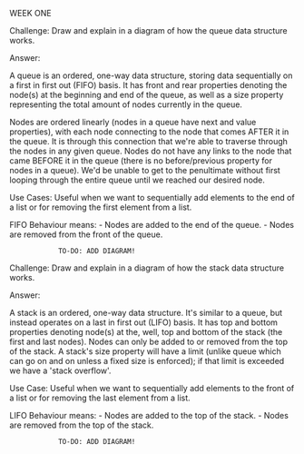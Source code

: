 WEEK ONE 

Challenge: Draw and explain in a diagram of how the queue data structure works.

Answer: 

A queue is an ordered, one-way data structure, storing data sequentially on a first in first out (FIFO) basis. It has front and rear properties denoting the node(s) at the beginning and end of the queue, as well as a size property representing the total amount of nodes currently in the queue. 

Nodes are ordered linearly (nodes in a queue have next and value properties), with each node connecting to the node that comes AFTER it in the queue. It is through this connection that we're able to traverse through the nodes in any given queue. Nodes do not have any links to the node that came BEFORE it in the queue (there is no before/previous property for nodes in a queue). We'd be unable to get to the penultimate without first looping through the entire queue until we reached our desired node. 

Use Cases:
    Useful when we want to sequentially add elements to the end of a list or for removing the first element from a list.

FIFO Behaviour  means:
    - Nodes are added to the end of the queue.
    - Nodes are removed from the front of the queue.

                TO-DO: ADD DIAGRAM!



Challenge: Draw and explain in a diagram of how the stack data structure works.

Answer:

A stack is an ordered, one-way data structure. It's similar to a queue, but instead operates on a last in first out (LIFO) basis. It has top and bottom properties denoting node(s) at the, well, top and bottom of the stack (the first and last nodes). Nodes can only be added to or removed from the top of the stack. A stack's size property will have a limit (unlike queue which can go on and on unless a fixed size is enforced); if that limit is exceeded we have a 'stack overflow'.

Use Case:
    Useful when we want to sequentially add elements to the front of a list or for removing the last element from a list.

LIFO Behaviour  means:
    - Nodes are added to the top of the stack.
    - Nodes are removed from the top of the stack.

                TO-DO: ADD DIAGRAM!
